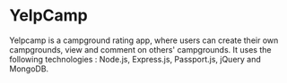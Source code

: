 # YelpCamp

Yelpcamp is a campground rating app, where users can create their own campgrounds, view and comment on others' campgrounds. It uses the following technologies : Node.js, Express.js, Passport.js, jQuery and MongoDB.

